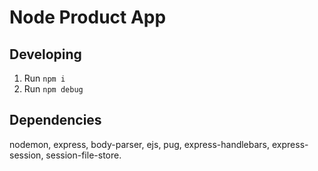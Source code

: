 # Node Product App

## Developing

1. Run `npm i`
2. Run `npm debug`

## Dependencies

nodemon, express, body-parser, ejs, pug, express-handlebars, express-session, session-file-store.

